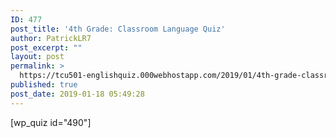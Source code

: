 ```yaml
---
ID: 477
post_title: '4th Grade: Classroom Language Quiz'
author: PatrickLR7
post_excerpt: ""
layout: post
permalink: >
  https://tcu501-englishquiz.000webhostapp.com/2019/01/4th-grade-classroom-language-quiz
published: true
post_date: 2019-01-18 05:49:28
---
```

<!-- wp:shortcode -->
[wp_quiz id="490"]
<!-- /wp:shortcode -->

<!-- wp:paragraph -->
<p></p>
<!-- /wp:paragraph -->
